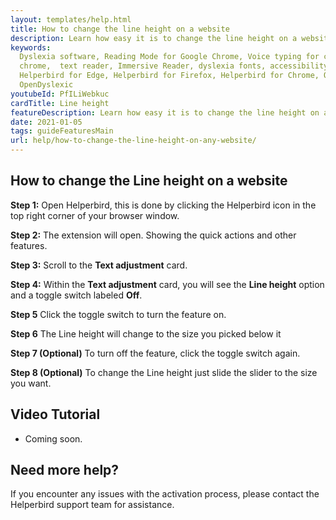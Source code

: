 ```yaml
---
layout: templates/help.html
title: How to change the line height on a website
description: Learn how easy it is to change the line height on a website with the Helperbird extension.
keywords:
  Dyslexia software, Reading Mode for Google Chrome, Voice typing for chrome, Text to speech for
  chrome,  text reader, Immersive Reader, dyslexia fonts, accessibility software, dyslexia software,
  Helperbird for Edge, Helperbird for Firefox, Helperbird for Chrome, Opendyslexic for Chrome,
  OpenDyslexic
youtubeId: PfILiWebkuc
cardTitle: Line height
featureDescription: Learn how easy it is to change the line height on any website.
date: 2021-01-05
tags: guideFeaturesMain
url: help/how-to-change-the-line-height-on-any-website/
---
```




## How to change the Line height on a website

**Step 1:** Open Helperbird, this is done by clicking the Helperbird icon in the top right corner of your browser window.

**Step 2:** The extension will open. Showing the quick actions and other features.

**Step 3:** Scroll to the **Text adjustment** card.

**Step 4:** Within the **Text adjustment** card, you will see the **Line height** option and a toggle switch labeled **Off**.

**Step 5** Click the toggle switch to turn the feature on.

**Step 6** The Line height will change to the size you picked below it

**Step 7 (Optional)** To turn off the feature, click the toggle switch again.

**Step 8 (Optional)** To change the Line height just slide the slider to the size you want.


## Video Tutorial

- Coming soon.



## Need more help?

If you encounter any issues with the activation process, please contact the Helperbird support team for assistance.


